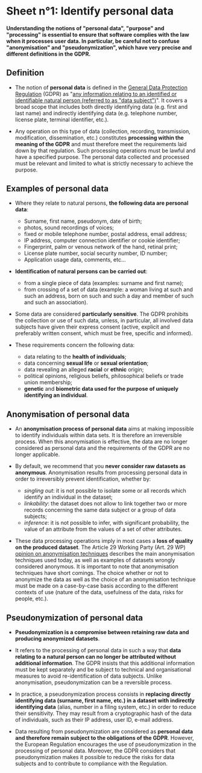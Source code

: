 # Sheet n°1: Identify personal data

#### Understanding the notions of "personal data", "purpose" and "processing" is essential to ensure that software complies with the law when it processes user data. In particular, be careful not to confuse "anonymisation" and "pseudonymization", which have very precise and different definitions in the GDPR.

## Definition
* The notion of **personal data** is defined in the [General Data Protection Regulation](https://eur-lex.europa.eu/legal-content/EN/TXT/?uri=CELEX%3A32016R0679) (GDPR) as "[any information relating to an identified or identifiable natural person (referred to as "data subject")](https://www.cnil.fr/en/personal-data-definition)". It covers a broad scope that includes both directly identifying data (e.g. first and last name) and indirectly identifying data (e.g. telephone number, license plate, terminal identifier, etc.).

* Any operation on this type of data (collection, recording, transmission, modification, dissemination, etc.) constitutes **processing within the meaning of the GDPR** and must therefore meet the requirements laid down by that regulation. Such processing operations must be lawful and have a specified purpose. The personal data collected and processed must be relevant and limited to what is strictly necessary to achieve the purpose.

## Examples of personal data

* Where they relate to natural persons, **the following data are personal data**:
    * Surname, first name, pseudonym, date of birth;
    * photos, sound recordings of voices;
    * fixed or mobile telephone number, postal address, email address;
    * IP address, computer connection identifier or cookie identifier;
    * Fingerprint, palm or venous network of the hand, retinal print;
    * License plate number, social security number, ID number;
    * Application usage data, comments, etc...

* **Identification of natural persons can be carried out**:
    * from a single piece of data (examples: surname and first name);
    * from crossing of a set of data (example: a woman living at such and such an address, born on such and such a day and member of such and such an association).

* Some data are considered **particularly sensitive**. The GDPR prohibits the collection or use of such data, unless, in particular, all involved data subjects have given their express consent (active, explicit and preferably written consent, which must be free, specific and informed).

* These requirements concern the following data:

    * data relating to the **health of individuals**;
    * data concerning **sexual life** or **sexual orientation**;
    * data revealing an alleged **racial** or **ethnic** origin;
    * political opinions, religious beliefs, philosophical beliefs or trade union membership;
    * **genetic** and **biometric data used for the purpose of uniquely identifying an individual**.

## Anonymisation of personal data

* An **anonymisation process of personal data** aims at making impossible to identify individuals within data sets. It is therefore an irreversible process. When this anonymisation is effective, the data are no longer considered as personal data and the requirements of the GDPR are no longer applicable.

* By default, we recommend that you **never consider raw datasets as anonymous**. Anonymisation results from processing personal data in order to irreversibly prevent  identification, whether by:

    * _singling out_: it is not possible to isolate some or all records which identify an individual in the dataset;
    * _linkability_: the dataset does not allow to link together two or more records concerning the same data subject or a group  of data subjects;
    * _inference_:  it is  not  possible  to  infer,  with  significant  probability, the value of an attribute from the values of a set of other attributes.

* These data processing operations imply in most cases a **loss of quality on the produced dataset**. The Article 29 Working Party (Art. 29 WP) [opinion on anonymisation techniques](https://ec.europa.eu/justice/article-29/documentation/opinion-recommendation/files/2014/wp216_en.pdf) describes the main anonymisation techniques used today, as well as examples of datasets wrongly considered anonymous. It is important to note that anonymisation techniques have short comings. The choice whether or not to anonymize the data as well as the choice of an anonymisation technique must be made on a case-by-case basis according to the different contexts of use (nature of the data, usefulness of the data, risks for people, etc.).


## Pseudonymization of personal data

* **Pseudonymization is a compromise between retaining raw data and producing anonymized datasets**.

* It refers to the processing of personal data in such a way that **data relating to a natural person can no longer be attributed without additional information**. The GDPR insists that this additional information must be kept separately and be subject to technical and organisational measures to avoid re-identification of data subjects. Unlike anonymisation, pseudonymization can be a reversible process.

* In practice, a pseudonymization process consists in **replacing directly identifying data (surname, first name, etc.) in a dataset with indirectly identifying data** (alias, number in a filing system, etc.) in order to reduce their sensitivity. They may result from a cryptographic hash of the data of individuals, such as their IP address, user ID, e-mail address.

* Data resulting from pseudonymization are considered as **personal data and therefore remain subject to the obligations of the GDPR**. However, the European Regulation encourages the use of pseudonymization in the processing of personal data. Moreover, the GDPR considers that pseudonymization makes it possible to reduce the risks for data subjects and to contribute to compliance with the Regulation.

